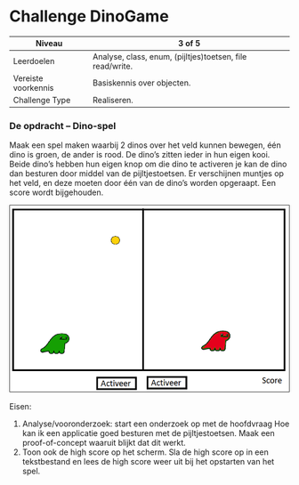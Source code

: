 # Challenge DinoGame

| Niveau | 3 of 5 |
| --- | --- |
| Leerdoelen | Analyse, class, enum, (pijltjes)toetsen, file read/write. |
| Vereiste voorkennis | Basiskennis over objecten. |
| Challenge Type | Realiseren. |



### De opdracht – Dino-spel
Maak een spel maken waarbij 2 dinos over het veld kunnen bewegen, één dino is groen, de ander is rood. De dino’s zitten ieder in hun eigen kooi.
 Beide dino’s hebben hun eigen knop om die dino te activeren je kan de dino dan besturen door middel van de pijltjestoetsen.
Er verschijnen muntjes op het veld, en deze moeten door één van de dino’s worden opgeraapt.  Een score wordt bijgehouden.

![](figures/dinoboard.png "dino")

Eisen:
1. Analyse/vooronderzoek: start een onderzoek op met de hoofdvraag Hoe kan ik een applicatie goed besturen met de pijltjestoetsen. Maak een proof-of-concept waaruit blijkt dat dit werkt.
2. Toon ook de high score op het scherm. Sla de high score op in een tekstbestand en lees de high score weer uit bij het opstarten van het spel.

 
